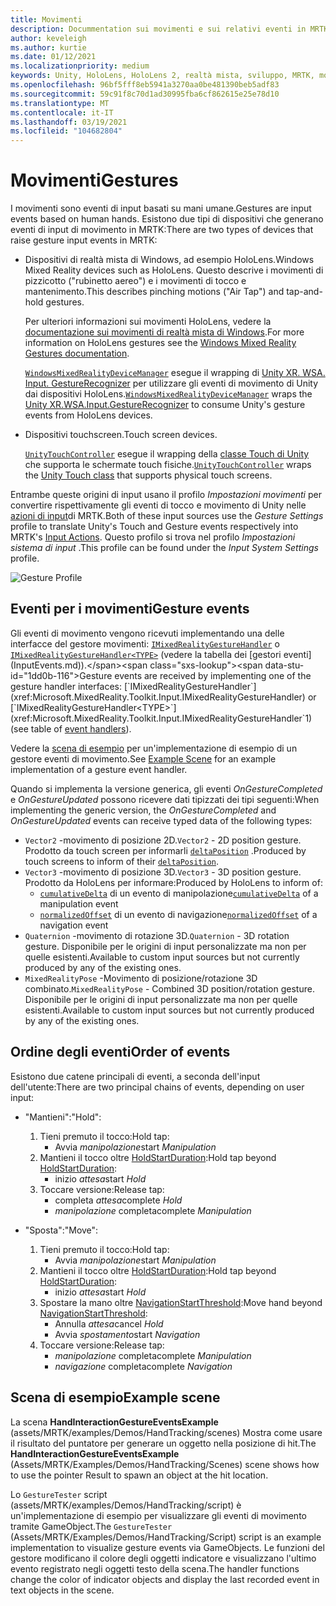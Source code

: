 ```yaml
---
title: Movimenti
description: Docummentation sui movimenti e sui relativi eventi in MRTK
author: keveleigh
ms.author: kurtie
ms.date: 01/12/2021
ms.localizationpriority: medium
keywords: Unity, HoloLens, HoloLens 2, realtà mista, sviluppo, MRTK, movimenti,
ms.openlocfilehash: 96bf5fff8eb5941a3270aa0be481390beb5adf83
ms.sourcegitcommit: 59c91f8c70d1ad30995fba6cf862615e25e78d10
ms.translationtype: MT
ms.contentlocale: it-IT
ms.lasthandoff: 03/19/2021
ms.locfileid: "104682804"
---
```

# <a name="gestures"></a><span data-ttu-id="1dd0b-104">Movimenti</span><span class="sxs-lookup"><span data-stu-id="1dd0b-104">Gestures</span></span>

<span data-ttu-id="1dd0b-105">I movimenti sono eventi di input basati su mani umane.</span><span class="sxs-lookup"><span data-stu-id="1dd0b-105">Gestures are input events based on human hands.</span></span> <span data-ttu-id="1dd0b-106">Esistono due tipi di dispositivi che generano eventi di input di movimento in MRTK:</span><span class="sxs-lookup"><span data-stu-id="1dd0b-106">There are two types of devices that raise gesture input events in MRTK:</span></span>

- <span data-ttu-id="1dd0b-107">Dispositivi di realtà mista di Windows, ad esempio HoloLens.</span><span class="sxs-lookup"><span data-stu-id="1dd0b-107">Windows Mixed Reality devices such as HoloLens.</span></span> <span data-ttu-id="1dd0b-108">Questo descrive i movimenti di pizzicotto ("rubinetto aereo") e i movimenti di tocco e mantenimento.</span><span class="sxs-lookup"><span data-stu-id="1dd0b-108">This describes pinching motions ("Air Tap") and tap-and-hold gestures.</span></span>

  <span data-ttu-id="1dd0b-109">Per ulteriori informazioni sui movimenti HoloLens, vedere la [documentazione sui movimenti di realtà mista di Windows](https://docs.microsoft.com/windows/mixed-reality/gestures).</span><span class="sxs-lookup"><span data-stu-id="1dd0b-109">For more information on HoloLens gestures see the [Windows Mixed Reality Gestures documentation](https://docs.microsoft.com/windows/mixed-reality/gestures).</span></span>

  <span data-ttu-id="1dd0b-110">[`WindowsMixedRealityDeviceManager`](xref:Microsoft.MixedReality.Toolkit.WindowsMixedReality.Input.WindowsMixedRealityDeviceManager) esegue il wrapping di [Unity XR. WSA. Input. GestureRecognizer](https://docs.unity3d.com/ScriptReference/XR.WSA.Input.GestureRecognizer.html) per utilizzare gli eventi di movimento di Unity dai dispositivi HoloLens.</span><span class="sxs-lookup"><span data-stu-id="1dd0b-110">[`WindowsMixedRealityDeviceManager`](xref:Microsoft.MixedReality.Toolkit.WindowsMixedReality.Input.WindowsMixedRealityDeviceManager) wraps the [Unity XR.WSA.Input.GestureRecognizer](https://docs.unity3d.com/ScriptReference/XR.WSA.Input.GestureRecognizer.html) to consume Unity's gesture events from HoloLens devices.</span></span>

- <span data-ttu-id="1dd0b-111">Dispositivi touchscreen.</span><span class="sxs-lookup"><span data-stu-id="1dd0b-111">Touch screen devices.</span></span>

  <span data-ttu-id="1dd0b-112">[`UnityTouchController`](xref:Microsoft.MixedReality.Toolkit.Input.UnityInput) esegue il wrapping della [classe Touch di Unity](https://docs.unity3d.com/ScriptReference/Touch.html) che supporta le schermate touch fisiche.</span><span class="sxs-lookup"><span data-stu-id="1dd0b-112">[`UnityTouchController`](xref:Microsoft.MixedReality.Toolkit.Input.UnityInput) wraps the [Unity Touch class](https://docs.unity3d.com/ScriptReference/Touch.html) that supports physical touch screens.</span></span>

<span data-ttu-id="1dd0b-113">Entrambe queste origini di input usano il profilo _Impostazioni movimenti_ per convertire rispettivamente gli eventi di tocco e movimento di Unity nelle [azioni di input](InputActions.md)di MRTK.</span><span class="sxs-lookup"><span data-stu-id="1dd0b-113">Both of these input sources use the _Gesture Settings_ profile to translate Unity's Touch and Gesture events respectively into MRTK's [Input Actions](InputActions.md).</span></span> <span data-ttu-id="1dd0b-114">Questo profilo si trova nel profilo _Impostazioni sistema di input_ .</span><span class="sxs-lookup"><span data-stu-id="1dd0b-114">This profile can be found under the _Input System Settings_ profile.</span></span>

<img src="../Images/Input/GestureProfile.png" style="max-width:100%;" alt="Gesture Profile">

## <a name="gesture-events"></a><span data-ttu-id="1dd0b-115">Eventi per i movimenti</span><span class="sxs-lookup"><span data-stu-id="1dd0b-115">Gesture events</span></span>

<span data-ttu-id="1dd0b-116">Gli eventi di movimento vengono ricevuti implementando una delle interfacce del gestore movimenti: [`IMixedRealityGestureHandler`](xref:Microsoft.MixedReality.Toolkit.Input.IMixedRealityGestureHandler) o [`IMixedRealityGestureHandler<TYPE>`](xref:Microsoft.MixedReality.Toolkit.Input.IMixedRealityGestureHandler`1) (vedere la tabella dei [gestori eventi](InputEvents.md)).</span><span class="sxs-lookup"><span data-stu-id="1dd0b-116">Gesture events are received by implementing one of the gesture handler interfaces: [`IMixedRealityGestureHandler`](xref:Microsoft.MixedReality.Toolkit.Input.IMixedRealityGestureHandler) or [`IMixedRealityGestureHandler<TYPE>`](xref:Microsoft.MixedReality.Toolkit.Input.IMixedRealityGestureHandler`1) (see table of [event handlers](InputEvents.md)).</span></span>

<span data-ttu-id="1dd0b-117">Vedere la [scena di esempio](#example-scene) per un'implementazione di esempio di un gestore eventi di movimento.</span><span class="sxs-lookup"><span data-stu-id="1dd0b-117">See [Example Scene](#example-scene) for an example implementation of a gesture event handler.</span></span>

<span data-ttu-id="1dd0b-118">Quando si implementa la versione generica, gli eventi *OnGestureCompleted* e *OnGestureUpdated* possono ricevere dati tipizzati dei tipi seguenti:</span><span class="sxs-lookup"><span data-stu-id="1dd0b-118">When implementing the generic version, the *OnGestureCompleted* and *OnGestureUpdated* events can receive typed data of the following types:</span></span>

- <span data-ttu-id="1dd0b-119">`Vector2` -movimento di posizione 2D.</span><span class="sxs-lookup"><span data-stu-id="1dd0b-119">`Vector2` - 2D position gesture.</span></span> <span data-ttu-id="1dd0b-120">Prodotto da touch screen per informarli [`deltaPosition`](https://docs.unity3d.com/ScriptReference/Touch-deltaPosition.html) .</span><span class="sxs-lookup"><span data-stu-id="1dd0b-120">Produced by touch screens to inform of their [`deltaPosition`](https://docs.unity3d.com/ScriptReference/Touch-deltaPosition.html).</span></span>
- <span data-ttu-id="1dd0b-121">`Vector3` -movimento di posizione 3D.</span><span class="sxs-lookup"><span data-stu-id="1dd0b-121">`Vector3` - 3D position gesture.</span></span> <span data-ttu-id="1dd0b-122">Prodotto da HoloLens per informare:</span><span class="sxs-lookup"><span data-stu-id="1dd0b-122">Produced by HoloLens to inform of:</span></span>
  - <span data-ttu-id="1dd0b-123">[`cumulativeDelta`](https://docs.unity3d.com/ScriptReference/XR.WSA.Input.ManipulationUpdatedEventArgs-cumulativeDelta.html) di un evento di manipolazione</span><span class="sxs-lookup"><span data-stu-id="1dd0b-123">[`cumulativeDelta`](https://docs.unity3d.com/ScriptReference/XR.WSA.Input.ManipulationUpdatedEventArgs-cumulativeDelta.html) of a manipulation event</span></span>
  - <span data-ttu-id="1dd0b-124">[`normalizedOffset`](https://docs.unity3d.com/ScriptReference/XR.WSA.Input.NavigationUpdatedEventArgs-normalizedOffset.html) di un evento di navigazione</span><span class="sxs-lookup"><span data-stu-id="1dd0b-124">[`normalizedOffset`](https://docs.unity3d.com/ScriptReference/XR.WSA.Input.NavigationUpdatedEventArgs-normalizedOffset.html) of a navigation event</span></span>
- <span data-ttu-id="1dd0b-125">`Quaternion` -movimento di rotazione 3D.</span><span class="sxs-lookup"><span data-stu-id="1dd0b-125">`Quaternion` - 3D rotation gesture.</span></span> <span data-ttu-id="1dd0b-126">Disponibile per le origini di input personalizzate ma non per quelle esistenti.</span><span class="sxs-lookup"><span data-stu-id="1dd0b-126">Available to custom input sources but not currently produced by any of the existing ones.</span></span>
- <span data-ttu-id="1dd0b-127">`MixedRealityPose` -Movimento di posizione/rotazione 3D combinato.</span><span class="sxs-lookup"><span data-stu-id="1dd0b-127">`MixedRealityPose` - Combined 3D position/rotation gesture.</span></span> <span data-ttu-id="1dd0b-128">Disponibile per le origini di input personalizzate ma non per quelle esistenti.</span><span class="sxs-lookup"><span data-stu-id="1dd0b-128">Available to custom input sources but not currently produced by any of the existing ones.</span></span>

## <a name="order-of-events"></a><span data-ttu-id="1dd0b-129">Ordine degli eventi</span><span class="sxs-lookup"><span data-stu-id="1dd0b-129">Order of events</span></span>

<span data-ttu-id="1dd0b-130">Esistono due catene principali di eventi, a seconda dell'input dell'utente:</span><span class="sxs-lookup"><span data-stu-id="1dd0b-130">There are two principal chains of events, depending on user input:</span></span>

- <span data-ttu-id="1dd0b-131">"Mantieni":</span><span class="sxs-lookup"><span data-stu-id="1dd0b-131">"Hold":</span></span>
    1. <span data-ttu-id="1dd0b-132">Tieni premuto il tocco:</span><span class="sxs-lookup"><span data-stu-id="1dd0b-132">Hold tap:</span></span>
        - <span data-ttu-id="1dd0b-133">Avvia _manipolazione_</span><span class="sxs-lookup"><span data-stu-id="1dd0b-133">start _Manipulation_</span></span>
    1. <span data-ttu-id="1dd0b-134">Mantieni il tocco oltre [HoldStartDuration](xref:Microsoft.MixedReality.Toolkit.Input.MixedRealityInputSimulationProfile.HoldStartDuration):</span><span class="sxs-lookup"><span data-stu-id="1dd0b-134">Hold tap beyond [HoldStartDuration](xref:Microsoft.MixedReality.Toolkit.Input.MixedRealityInputSimulationProfile.HoldStartDuration):</span></span>
        - <span data-ttu-id="1dd0b-135">inizio _attesa_</span><span class="sxs-lookup"><span data-stu-id="1dd0b-135">start _Hold_</span></span>
    1. <span data-ttu-id="1dd0b-136">Toccare versione:</span><span class="sxs-lookup"><span data-stu-id="1dd0b-136">Release tap:</span></span>
        - <span data-ttu-id="1dd0b-137">completa _attesa_</span><span class="sxs-lookup"><span data-stu-id="1dd0b-137">complete _Hold_</span></span>
        - <span data-ttu-id="1dd0b-138">_manipolazione_ completa</span><span class="sxs-lookup"><span data-stu-id="1dd0b-138">complete _Manipulation_</span></span>

- <span data-ttu-id="1dd0b-139">"Sposta":</span><span class="sxs-lookup"><span data-stu-id="1dd0b-139">"Move":</span></span>
    1. <span data-ttu-id="1dd0b-140">Tieni premuto il tocco:</span><span class="sxs-lookup"><span data-stu-id="1dd0b-140">Hold tap:</span></span>
        - <span data-ttu-id="1dd0b-141">Avvia _manipolazione_</span><span class="sxs-lookup"><span data-stu-id="1dd0b-141">start _Manipulation_</span></span>
    1. <span data-ttu-id="1dd0b-142">Mantieni il tocco oltre [HoldStartDuration](xref:Microsoft.MixedReality.Toolkit.Input.MixedRealityInputSimulationProfile.HoldStartDuration):</span><span class="sxs-lookup"><span data-stu-id="1dd0b-142">Hold tap beyond [HoldStartDuration](xref:Microsoft.MixedReality.Toolkit.Input.MixedRealityInputSimulationProfile.HoldStartDuration):</span></span>
        - <span data-ttu-id="1dd0b-143">inizio _attesa_</span><span class="sxs-lookup"><span data-stu-id="1dd0b-143">start _Hold_</span></span>
    1. <span data-ttu-id="1dd0b-144">Spostare la mano oltre [NavigationStartThreshold](xref:Microsoft.MixedReality.Toolkit.Input.MixedRealityInputSimulationProfile.NavigationStartThreshold):</span><span class="sxs-lookup"><span data-stu-id="1dd0b-144">Move hand beyond [NavigationStartThreshold](xref:Microsoft.MixedReality.Toolkit.Input.MixedRealityInputSimulationProfile.NavigationStartThreshold):</span></span>
        - <span data-ttu-id="1dd0b-145">Annulla _attesa_</span><span class="sxs-lookup"><span data-stu-id="1dd0b-145">cancel _Hold_</span></span>
        - <span data-ttu-id="1dd0b-146">Avvia _spostamento_</span><span class="sxs-lookup"><span data-stu-id="1dd0b-146">start _Navigation_</span></span>
    1. <span data-ttu-id="1dd0b-147">Toccare versione:</span><span class="sxs-lookup"><span data-stu-id="1dd0b-147">Release tap:</span></span>
        - <span data-ttu-id="1dd0b-148">_manipolazione_ completa</span><span class="sxs-lookup"><span data-stu-id="1dd0b-148">complete _Manipulation_</span></span>
        - <span data-ttu-id="1dd0b-149">_navigazione_ completa</span><span class="sxs-lookup"><span data-stu-id="1dd0b-149">complete _Navigation_</span></span>

## <a name="example-scene"></a><span data-ttu-id="1dd0b-150">Scena di esempio</span><span class="sxs-lookup"><span data-stu-id="1dd0b-150">Example scene</span></span>

<span data-ttu-id="1dd0b-151">La scena **HandInteractionGestureEventsExample** (assets/MRTK/examples/Demos/HandTracking/scenes) Mostra come usare il risultato del puntatore per generare un oggetto nella posizione di hit.</span><span class="sxs-lookup"><span data-stu-id="1dd0b-151">The **HandInteractionGestureEventsExample** (Assets/MRTK/Examples/Demos/HandTracking/Scenes) scene shows how to use the pointer Result to spawn an object at the hit location.</span></span>

<span data-ttu-id="1dd0b-152">Lo `GestureTester` script (assets/MRTK/examples/Demos/HandTracking/script) è un'implementazione di esempio per visualizzare gli eventi di movimento tramite GameObject.</span><span class="sxs-lookup"><span data-stu-id="1dd0b-152">The `GestureTester` (Assets/MRTK/Examples/Demos/HandTracking/Script) script is an example implementation to visualize gesture events via GameObjects.</span></span> <span data-ttu-id="1dd0b-153">Le funzioni del gestore modificano il colore degli oggetti indicatore e visualizzano l'ultimo evento registrato negli oggetti testo della scena.</span><span class="sxs-lookup"><span data-stu-id="1dd0b-153">The handler functions change the color of indicator objects and display the last recorded event in text objects in the scene.</span></span>
